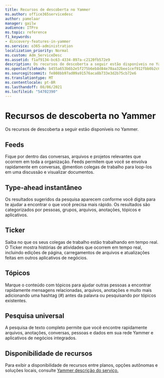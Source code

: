 ```yaml
---
title: Recursos de descoberta no Yammer
ms.author: office365servicedesc
author: pamelaar
manager: gailw
audience: ITPro
ms.topic: reference
f1_keywords:
- discovery-features-in-yammer
ms.service: o365-administration
localization_priority: Normal
ms.custom: Adm_ServiceDesc
ms.assetid: f1af9134-bc63-4334-897a-c2120fb572e9
description: Os recursos de descoberta a seguir estão disponíveis no Yammer.
ms.openlocfilehash: b455a653b6b2e5f275b6eb8d84e70aa32bee1cef912fbb0b2c067315cb26cf3a
ms.sourcegitcommit: fe808bb97ad09a91576aca8b733e3d2b75cb72e6
ms.translationtype: MT
ms.contentlocale: pt-BR
ms.lasthandoff: 08/06/2021
ms.locfileid: "54702390"
---
```

# <a name="discovery-features-in-yammer"></a>Recursos de descoberta no Yammer

Os recursos de descoberta a seguir estão disponíveis no Yammer.
  
## <a name="feeds"></a>Feeds

Fique por dentro das conversas, arquivos e projetos relevantes que ocorrem em toda a organização. Feeds permitem que você se envolva rapidamente em conversas, @mention colegas de trabalho para loop-los em uma discussão e visualizar documentos.

## <a name="instant-type-ahead"></a>Type-ahead instantâneo

Os resultados sugeridos da pesquisa aparecem conforme você digita para te ajudar a encontrar o que você precisa mais rápido. Os resultados são categorizados por pessoas, grupos, arquivos, anotações, tópicos e aplicativos.
    
## <a name="ticker"></a>Ticker

Saiba no que os seus colegas de trabalho estão trabalhando em tempo real. O Ticker mostra histórias de atividades que ocorrem em tempo real, incluindo edições de página, carregamentos de arquivos e atualizações feitas em outros aplicativos de negócios.
  
## <a name="topics"></a>Tópicos

Marque o conteúdo com tópicos para ajudar outras pessoas a encontrar rapidamente mensagens relacionadas, arquivos, anotações e muito mais adicionando uma hashtag (#) antes da palavra ou pesquisando por tópicos existentes.
  
## <a name="universal-search"></a>Pesquisa universal

A pesquisa de texto completo permite que você encontre rapidamente arquivos, anotações, conversas, pessoas e dados em sua rede Yammer e aplicativos de negócios integrados.
  
## <a name="feature-availability"></a>Disponibilidade de recursos

Para exibir a disponibilidade de recursos entre planos, opções autônomas e soluções locais, consulte [Yammer descrição do serviço.](yammer-service-description.md)
  
  
